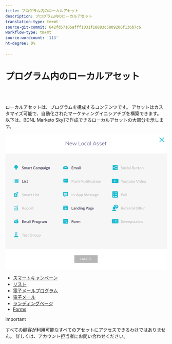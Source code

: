 ```yaml
---
title: プログラム内のローカルアセット
description: プログラム内のローカルアセット
translation-type: tm+mt
source-git-commit: 642fd57105afff1031f18883c5809206f136b7c6
workflow-type: tm+mt
source-wordcount: '113'
ht-degree: 0%

---
```



# プログラム内のローカルアセット

<br> 

ローカルアセットは、プログラムを構成するコンテンツです。 アセットはカスタマイズ可能で、自動化されたマーケティングイニシアチブを構築できます。 以下は、[!DNL Marketo Sky]で作成できるローカルアセットの大部分を示します。

![イメージ1](/help/sky/assets/programs/local-assets-in-a-program/local-assets-in-a-program-1.jpg)

* [スマートキャンペーン](https://docs.marketo.com/display/MER/Smart+Campaigns)
* [リスト](https://docs.marketo.com/display/DOCS/Understanding+Static+Lists)
* [電子メールプログラム](https://docs.marketo.com/display/DOCS/Email+Programs)
* [電子メール](https://docs.marketo.com/display/DOCS/Create+an+Email+for+an+Email+Program)
* [ランディングページ](https://docs.marketo.com/display/DOCS/Landing+Pages)
* [Forms](https://docs.marketo.com/display/DOCS/Forms)

>[!IMPORTANT]
>
>すべての顧客が利用可能なすべてのアセットにアクセスできるわけではありません。 詳しくは、アカウント担当者にお問い合わせください。
